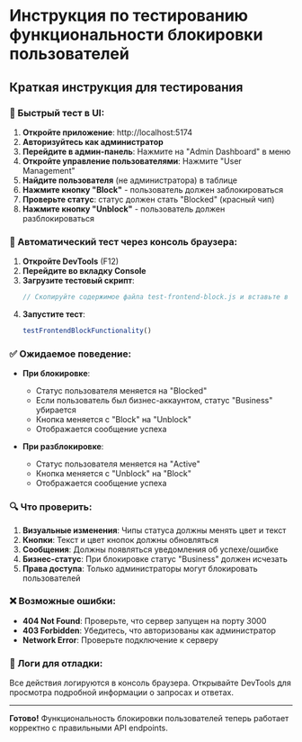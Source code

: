 # Инструкция по тестированию функциональности блокировки пользователей

## Краткая инструкция для тестирования

### 🚀 Быстрый тест в UI:

1. **Откройте приложение**: http://localhost:5174
2. **Авторизуйтесь как администратор**
3. **Перейдите в админ-панель**: Нажмите на "Admin Dashboard" в меню
4. **Откройте управление пользователями**: Нажмите "User Management"
5. **Найдите пользователя** (не администратора) в таблице
6. **Нажмите кнопку "Block"** - пользователь должен заблокироваться
7. **Проверьте статус**: статус должен стать "Blocked" (красный чип)
8. **Нажмите кнопку "Unblock"** - пользователь должен разблокироваться

### 🔧 Автоматический тест через консоль браузера:

1. **Откройте DevTools** (F12)
2. **Перейдите во вкладку Console**
3. **Загрузите тестовый скрипт**:
   ```javascript
   // Скопируйте содержимое файла test-frontend-block.js и вставьте в консоль
   ```
4. **Запустите тест**:
   ```javascript
   testFrontendBlockFunctionality()
   ```

### ✅ Ожидаемое поведение:

- **При блокировке**:
  - Статус пользователя меняется на "Blocked"
  - Если пользователь был бизнес-аккаунтом, статус "Business" убирается
  - Кнопка меняется с "Block" на "Unblock"
  - Отображается сообщение успеха

- **При разблокировке**:
  - Статус пользователя меняется на "Active"
  - Кнопка меняется с "Unblock" на "Block"
  - Отображается сообщение успеха

### 🔍 Что проверить:

1. **Визуальные изменения**: Чипы статуса должны менять цвет и текст
2. **Кнопки**: Текст и цвет кнопок должны обновляться
3. **Сообщения**: Должны появляться уведомления об успехе/ошибке
4. **Бизнес-статус**: При блокировке статус "Business" должен исчезать
5. **Права доступа**: Только администраторы могут блокировать пользователей

### ❌ Возможные ошибки:

- **404 Not Found**: Проверьте, что сервер запущен на порту 3000
- **403 Forbidden**: Убедитесь, что авторизованы как администратор
- **Network Error**: Проверьте подключение к серверу

### 📝 Логи для отладки:

Все действия логируются в консоль браузера. Открывайте DevTools для просмотра подробной информации о запросах и ответах.

---

**Готово!** Функциональность блокировки пользователей теперь работает корректно с правильными API endpoints.
